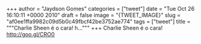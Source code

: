 
+++
author = "Jaydson Gomes"
categories = ["tweet"]
date = "Tue Oct 26 16:10:11 +0000 2010"
draft = false
image = "{TWEET_IMAGE}"
slug = "af0ee1ffa9982c09d5b0c49fbcf42be3752ae774"
tags = ["tweet"]
title = """Charlie Sheen é o cara! h..."""
+++
Charlie Sheen é o cara! http://goo.gl/CRO0
